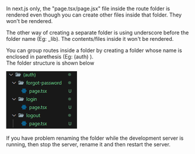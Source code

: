 In next.js only, the "page.tsx/page.jsx" file inside the route folder is rendered even though you can create other files inside that folder. They won't be rendered.

The other way of creating a separate folder is using underscore before the folder name (Eg: \_lib). The contents/files inside it won't be rendered.

You can group routes inside a folder by creating a folder whose name is enclosed in parethesis (Eg: (auth) ).
<br> The folder structure is shown below

![grouping-routes](../images/grouping-routes.png)

If you have problem renaming the folder while the development server is running, then stop the server, rename it and then restart the server.
